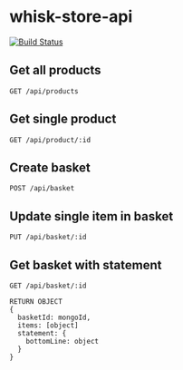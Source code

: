 # whisk-store-api

[![Build Status](https://travis-ci.com/stebunting/whisk-store-api.svg?branch=main)](https://travis-ci.com/stebunting/whisk-store-api)

## Get all products

```
GET /api/products
```

## Get single product

```
GET /api/product/:id
```

## Create basket

```
POST /api/basket
```

## Update single item in basket

```
PUT /api/basket/:id
```

## Get basket with statement

```
GET /api/basket/:id

RETURN OBJECT
{
  basketId: mongoId,
  items: [object]
  statement: {
    bottomLine: object
  }
}
```
